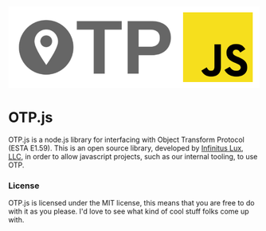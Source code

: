 ![OTP.js Logo](assets/img/OTPjs.png)
# OTP.js
OTP.js is a node.js library for interfacing with Object Transform Protocol (ESTA E1.59). This is an open source library, developed by [Infinitus Lux, LLC](https://www.infinituslux.com/), in order to allow javascript projects, such as our internal tooling, to use OTP.

### License
OTP.js is licensed under the MIT license, this means that you are free to do with it as you please. I'd love to see what kind of cool stuff folks come up with.